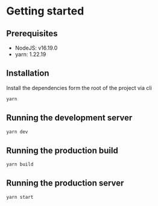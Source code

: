 # Getting started

## Prerequisites

- NodeJS: v16.19.0
- yarn: 1.22.19

## Installation

Install the dependencies form the root of the project via cli

```bash
yarn
```

## Running the development server

```bash
yarn dev
```

## Running the production build

```bash
yarn build
```

## Running the production server

```bash
yarn start
```

